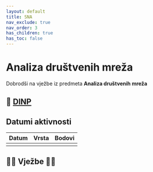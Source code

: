 ```yaml
---
layout: default
title: SNA
nav_exclude: true
nav_order: 3
has_children: true
has_toc: false
---
```


# Analiza društvenih mreža

Dobrodši na vježbe iz predmeta **Analiza društvenih mreža**


## 📅 [DINP]()

## Datumi aktivnosti

| Datum | Vrsta | Bodovi |
| ----- | ----- | --------|
|		|       |         |


## 👨‍💻 Vježbe 👨‍🏫